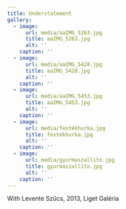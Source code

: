 ```yaml
---
title: Understatement
gallery:
  - image:
      url: media/aaIMG_5263.jpg
      title: aaIMG_5263.jpg
      alt: ''
    caption: ''
  - image:
      url: media/aaIMG_5428.jpg
      title: aaIMG_5428.jpg
      alt: ''
    caption: ''
  - image:
      url: media/aaIMG_5453.jpg
      title: aaIMG_5453.jpg
      alt: ''
    caption: ''
  - image:
      url: media/festékhurka.jpg
      title: festékhurka.jpg
      alt: ''
    caption: ''
  - image:
      url: media/gyurmaszallito.jpg
      title: gyurmaszallito.jpg
      alt: ''
    caption: ''
---
```


With Levente Szűcs, 2013, Liget Galéria
